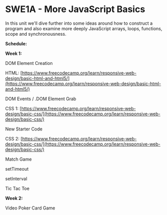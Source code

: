 # SWE1A - More JavaScript Basics

In this unit we'll dive further into some ideas around how to construct a program and also examine more deeply JavaScript arrays, loops, functions, scope and synchronousness.

**Schedule:**

**Week 1:**

DOM Element Creation

HTML: [https://www.freecodecamp.org/learn/responsive-web-design/basic-html-and-html5/](https://www.freecodecamp.org/learn/responsive-web-design/basic-html-and-html5/)

DOM Events / .DOM Element Grab  

CSS 1: [https://www.freecodecamp.org/learn/responsive-web-design/basic-css/](https://www.freecodecamp.org/learn/responsive-web-design/basic-css/)

New Starter Code

CSS 2: [https://www.freecodecamp.org/learn/responsive-web-design/basic-css/](https://www.freecodecamp.org/learn/responsive-web-design/basic-css/)

Match Game

setTimeout

setInterval

Tic Tac Toe

**Week 2:**

Video Poker Card Game

